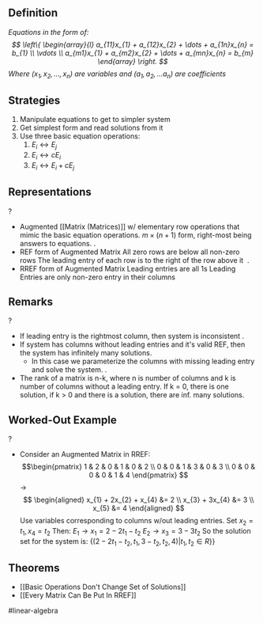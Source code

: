 ## Definition
*Equations in the form of:
$$
\left\{
\begin{array}{l}
a_{11}x_{1} + a_{12}x_{2} + \dots + a_{1n}x_{n} = b_{1} \\
\vdots \\
a_{m1}x_{1} + a_{m2}x_{2} + \dots + a_{mn}x_{n} = b_{m}
\end{array}
\right.
$$
Where $(x_{1},x_{2},\dots,x_{n})$ are variables and $(a_{1},a_{2},\dots a_{n})$ are coefficients*

## Strategies
1. Manipulate equations to get to simpler system
2. Get simplest form and read solutions from it
3. Use three basic equation operations:
	1. $E_{i} \leftrightarrow E_{j}$
	2. $E_{i} \leftrightarrow cE_{i}$
	3. $E_{i} \leftrightarrow E_{i} + cE_{j}$

## Representations
?
- Augmented [[Matrix (Matrices)]] w/ elementary row operations that mimic the basic equation operations.
	$m\times(n+1)$ form, right-most being answers to equations.
‎.
- REF form of Augmented Matrix
	All zero rows are below all non-zero rows
	The leading entry of each row is to the right of the row above it
‎ .
- RREF form of Augmented Matrix
	Leading entries are all 1s
	Leading Entries are only non-zero entry in their columns
<!--SR:!2025-06-28,15,296-->


## Remarks
?
- If leading entry is the rightmost column, then system is inconsistent
.
- If system has columns without leading entries and it's valid REF, then the system has infinitely many solutions.
	- In this case we parameterize the columns with missing leading entry and solve the system.
.
- The rank of a matrix is n-k, where n is number of columns and k is number of columns without a leading entry. If k = 0, there is one solution, if k > 0 and there is a solution, there are inf. many solutions.
<!--SR:!2025-06-29,16,296-->


## Worked-Out Example
?
- Consider an Augmented Matrix in RREF:
$$\begin{pmatrix}
1 & 2 & 0 & 1 & 0 & 2 \\
0 & 0 & 1 & 3 & 0 & 3 \\
0 & 0 & 0 & 0 & 1 & 4
\end{pmatrix}
$$
$\to$$$
\begin{aligned}
x_{1} + 2x_{2} + x_{4} &= 2 \\
x_{3} + 3x_{4} &= 3 \\
x_{5} &= 4
\end{aligned}
$$Use variables corresponding to columns w/out leading entries. Set $x_{2}=t_{1}, x_{4}=t_{2}$
Then:
$E_{1} \to x_{1}=2-2t_{1}-t_{2}$
$E_{2} \to x_{3}=3-3t_{2}$
So the solution set for the system is:
$\{(2-2t_{1}-t_{2}, t_{1}, 3-t_{2}, t_{2}, 4) | t_{1},t_{2} \in R\}$}
<!--SR:!2025-06-29,16,296-->


## Theorems
- [[Basic Operations Don't Change Set of Solutions]]
- [[Every Matrix Can Be Put In RREF]]

#linear-algebra